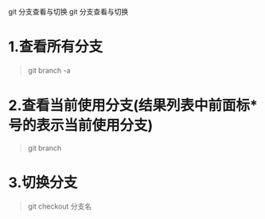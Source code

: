 git 分支查看与切换
git 分支查看与切换


# 1.查看所有分支
> git branch -a
　　

# 2.查看当前使用分支(结果列表中前面标*号的表示当前使用分支)
> git branch
 
# 3.切换分支
> git checkout 分支名